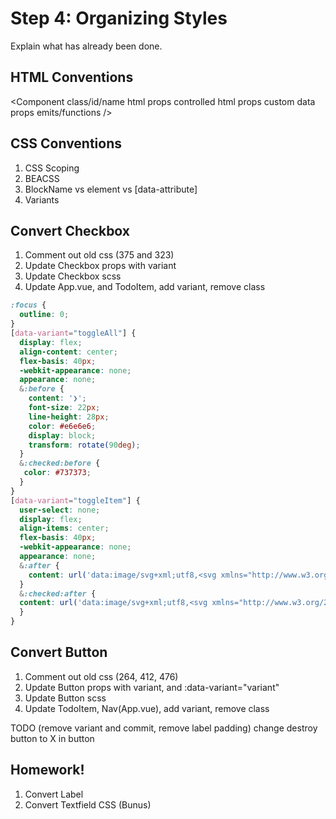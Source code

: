 # Step 4: Organizing Styles

Explain what has already been done.

## HTML Conventions

<Component class/id/name
  html props
  controlled html props
  custom data props
  emits/functions
/>

## CSS Conventions

1. CSS Scoping
2. BEACSS
3. BlockName vs element vs [data-attribute]
4. Variants

## Convert Checkbox
1. Comment out old css (375 and 323)
2. Update Checkbox props with variant
3. Update Checkbox scss
4. Update App.vue, and TodoItem, add variant, remove class

```scss
:focus {
  outline: 0;
}
[data-variant="toggleAll"] {
  display: flex;
  align-content: center;
  flex-basis: 40px;
  -webkit-appearance: none;
  appearance: none;
  &:before {
    content: '❯';
    font-size: 22px;
    line-height: 28px;
    color: #e6e6e6;
    display: block;
    transform: rotate(90deg);
  }
  &:checked:before {
   color: #737373;
  }
}
[data-variant="toggleItem"] {
  user-select: none;
  display: flex;
  align-items: center;
  flex-basis: 40px;
  -webkit-appearance: none;
  appearance: none;
  &:after {
    content: url('data:image/svg+xml;utf8,<svg xmlns="http://www.w3.org/2000/svg" width="40" height="40" viewBox="-10 -18 100 135"><circle cx="50" cy="50" r="50" fill="none" stroke="#ededed" stroke-width="3"/></svg>');
  }
  &:checked:after {
  content: url('data:image/svg+xml;utf8,<svg xmlns="http://www.w3.org/2000/svg" width="40" height="40" viewBox="-10 -18 100 135"><circle cx="50" cy="50" r="50" fill="none" stroke="#bddad5" stroke-width="3"/><path fill="#5dc2af" d="M72 25L42 71 27 56l-4 4 20 20 34-52z"/></svg>');
  }
}
```

## Convert Button
1. Comment out old css (264, 412, 476)
2. Update Button props with variant, and :data-variant="variant"
3. Update Button scss
4. Update TodoItem, Nav(App.vue), add variant, remove class


TODO
(remove variant and commit, remove label padding)
change destroy button to X in button

## Homework!

1. Convert Label
2. Convert Textfield CSS (Bunus)